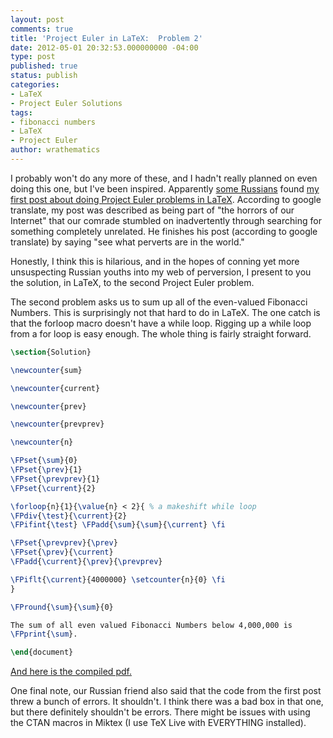 ```yaml
---
layout: post
comments: true
title: 'Project Euler in LaTeX:  Problem 2'
date: 2012-05-01 20:32:53.000000000 -04:00
type: post
published: true
status: publish
categories:
- LaTeX
- Project Euler Solutions
tags:
- fibonacci numbers
- LaTeX
- Project Euler
author: wrathematics
---
```



I probably won't do any more of these, and I hadn't really planned on even doing this one, but I've been inspired. Apparently [some Russians](http://www.chemport.ru/forum/viewtopic.php?f=1&t=19556&p=616847) found [my first post about doing Project Euler problems in LaTeX](http://librestats.com/2012/04/23/project-euler-in-latex/ "Project Euler...in LaTeX?"). According to google translate, my post was described as being part of "the horrors of our Internet" that our comrade stumbled on inadvertently through searching for something completely unrelated. He finishes his post (according to google translate) by saying "see what perverts are in the world."

Honestly, I think this is hilarious, and in the hopes of conning yet more unsuspecting Russian youths into my web of perversion, I present to you the solution, in LaTeX, to the second Project Euler problem.

The second problem asks us to sum up all of the even-valued Fibonacci Numbers. This is surprisingly not that hard to do in LaTeX. The one catch is that the forloop macro doesn't have a while loop. Rigging up a while loop from a for loop is easy enough. The whole thing is fairly straight forward.

```tex
\section{Solution}

\newcounter{sum}

\newcounter{current}

\newcounter{prev}

\newcounter{prevprev}

\newcounter{n}

\FPset{\sum}{0}
\FPset{\prev}{1}
\FPset{\prevprev}{1}
\FPset{\current}{2}

\forloop{n}{1}{\value{n} < 2}{ % a makeshift while loop
\FPdiv{\test}{\current}{2}
\FPifint{\test} \FPadd{\sum}{\sum}{\current} \fi

\FPset{\prevprev}{\prev}
\FPset{\prev}{\current}
\FPadd{\current}{\prev}{\prevprev}

\FPiflt{\current}{4000000} \setcounter{n}{0} \fi
}

\FPround{\sum}{\sum}{0}

The sum of all even valued Fibonacci Numbers below 4,000,000 is
\FPprint{\sum}.

\end{document}
```

[And here is the compiled pdf.](http://librestats.com/wp-content/uploads/2012/05/pe2.pdf)

One final note, our Russian friend also said that the code from the first post threw a bunch of errors. It shouldn't. I think there was a bad box in that one, but there definitely shouldn't be errors. There might be issues with using the CTAN macros in Miktex (I use TeX Live with EVERYTHING installed).
